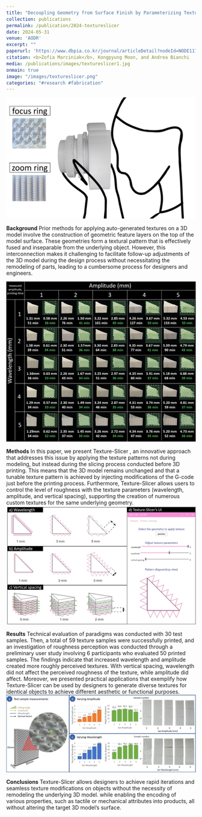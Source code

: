 ```yaml
---
title: "Decoupling Geometry from Surface Finish by Parameterizing Texture Directly in G-code for Fused Deposition Modeling (FDM) Printing"
collection: publications
permalink: /publication/2024-textureslicer
date: 2024-05-31
venue: 'AODR'
excerpt: ""
paperurl: 'https://www.dbpia.co.kr/journal/articleDetail?nodeId=NODE11791232'
citation: <b>Zofia Marciniak</b>, Kongpyung Moon, and Andrea Bianchi
media: /publications/images/textureslicer1.jpg
onmain: true
image: "/images/textureslicer.png"
categories: "#research #fabrication"
---
```

<img src='images/textureslicer1.jpg'>

**Background**  Prior  methods  for  applying  auto-generated  textures  on  a  3D  model  involve  the  construction of geometric feature layers on the top of the model surface. These geometries form a textural pattern that is effectively fused and inseparable from the underlying object. However, this interconnection makes it challenging to facilitate follow-up adjustments of the 3D model during the design process without necessitating the remodeling of parts, leading to a cumbersome process for designers and engineers.

<img src='images/textureslicer2.jpg'>

**Methods**  In this paper, we present Texture-Slicer , an innovative approach that addresses this issue by  applying  the  texture  patterns  not  during  modeling,  but  instead  during  the  slicing  process  conducted  before 3D printing. This means that the 3D model remains unchanged and that a tunable texture pattern is  achieved  by  injecting  modifications  of  the  G-code  just  before  the  printing  process.  Furthermore,  Texture-Slicer   allows  users  to  control  the  level  of  roughness  with  the  texture  parameters  (wavelength,  amplitude,  and  vertical  spacing),  supporting  the  creation  of  numerous  custom  textures  for  the  same  underlying geometry.  
<img src='images/textureslicer4.jpg'>

**Results**  Technical  evaluation  of  paradigms  was  conducted  with  30  test  samples.  Then,  a  total  of  59 texture samples were successfully printed, and an investigation of roughness perception was conducted through a preliminary user study involving 6 participants who evaluated 50 printed samples. The findings indicate that increased wavelength and amplitude created more roughly perceived textures. With vertical spacing,  wavelength  did  not  affect  the  perceived  roughness  of  the  texture,  while  amplitude  did  affect.  Moreover, we presented practical applications that exemplify how Texture-Slicer  can be used by designers to generate diverse textures for identical objects to achieve different aesthetic or functional purposes.  
<img src='images/textureslicer3.jpg'>

**Conclusions** Texture-Slicer   allows  designers  to  achieve  rapid  iterations  and  seamless  texture  modifications on objects without the necessity of remodeling the underlying 3D model. while enabling the encoding of various properties, such as tactile or mechanical attributes into products, all without altering the target 3D model’s surface.